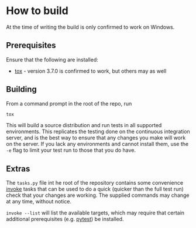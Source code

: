 # How to build

At the time of writing the build is only confirmed to work on Windows.

## Prerequisites

Ensure that the following are installed:

* [tox](https://tox.readthedocs.io/en/latest/) - version 3.7.0 is confirmed to work, but others may as well

## Building

From a command prompt in the root of the repo, run

```powershell
tox
```

This will build a source distribution and run tests in all supported environments. This replicates the
testing done on the continuous integration server, and is the best way to ensure that any changes you make
will work on the server. If you lack any environments and cannot install them, use the `-e` flag to limit
your test run to those that you do have.

## Extras

The `tasks.py` file int he root of the repository contains some convenience [invoke](http://www.pyinvoke.org/)
tasks that can be used to do a quick (quicker than the full test run) check that your changes are working.
The supplied commands may change at any time, without notice. 

`invoke --list` will list the available targets, which may require that certain additional prerequisites
(e.g. [pytest](https://docs.pytest.org/en/latest/)) be installed.